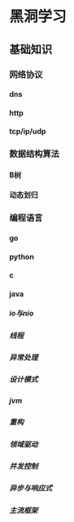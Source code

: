 # 黑洞学习

## 基础知识
### 网络协议
#### dns
#### http
#### tcp/ip/udp

### 数据结构算法
#### B树
#### 动态划归

### 编程语言
#### go
#### python
#### c
#### java 
##### io与nio
##### 线程
##### 异常处理
##### 设计模式
##### jvm 
##### 重构
##### 领域驱动
##### 并发控制
##### 异步与响应式
##### 主流框架